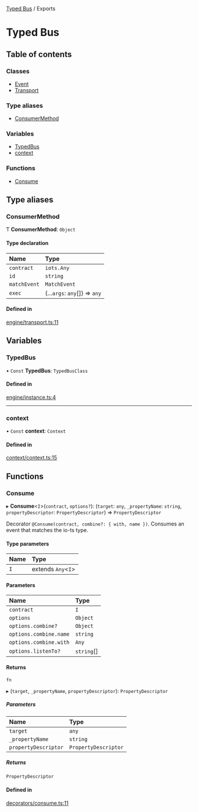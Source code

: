 [Typed Bus](../README.md) / Exports

# Typed Bus

## Table of contents

### Classes

- [Event](classes/Event.md)
- [Transport](classes/Transport.md)

### Type aliases

- [ConsumerMethod](modules.md#consumermethod)

### Variables

- [TypedBus](modules.md#typedbus)
- [context](modules.md#context)

### Functions

- [Consume](modules.md#consume)

## Type aliases

### ConsumerMethod

Ƭ **ConsumerMethod**: `Object`

#### Type declaration

| Name         | Type                          |
| :----------- | :---------------------------- |
| `contract`   | `iots.Any`                    |
| `id`         | `string`                      |
| `matchEvent` | `MatchEvent`                  |
| `exec`       | (...`args`: `any`[]) => `any` |

#### Defined in

[engine/transport.ts:11](https://github.com/sckv/typed-bus/blob/07037da/src/engine/transport.ts#L11)

## Variables

### TypedBus

• `Const` **TypedBus**: `TypedBusClass`

#### Defined in

[engine/instance.ts:4](https://github.com/sckv/typed-bus/blob/07037da/src/engine/instance.ts#L4)

---

### context

• `Const` **context**: `Context`

#### Defined in

[context/context.ts:15](https://github.com/sckv/typed-bus/blob/07037da/src/context/context.ts#L15)

## Functions

### Consume

▸ **Consume**<`I`\>(`contract`, `options?`): (`target`: `any`, `_propertyName`: `string`, `propertyDescriptor`: `PropertyDescriptor`) => `PropertyDescriptor`

Decorator `@Consume(contract, combine?: { with, name })`.
Consumes an event that matches the io-ts type.

#### Type parameters

| Name | Type                |
| :--- | :------------------ |
| `I`  | extends `Any`<`I`\> |

#### Parameters

| Name                   | Type       |
| :--------------------- | :--------- |
| `contract`             | `I`        |
| `options`              | `Object`   |
| `options.combine?`     | `Object`   |
| `options.combine.name` | `string`   |
| `options.combine.with` | `Any`      |
| `options.listenTo?`    | `string`[] |

#### Returns

`fn`

▸ (`target`, `_propertyName`, `propertyDescriptor`): `PropertyDescriptor`

##### Parameters

| Name                 | Type                 |
| :------------------- | :------------------- |
| `target`             | `any`                |
| `_propertyName`      | `string`             |
| `propertyDescriptor` | `PropertyDescriptor` |

##### Returns

`PropertyDescriptor`

#### Defined in

[decorators/consume.ts:11](https://github.com/sckv/typed-bus/blob/07037da/src/decorators/consume.ts#L11)
